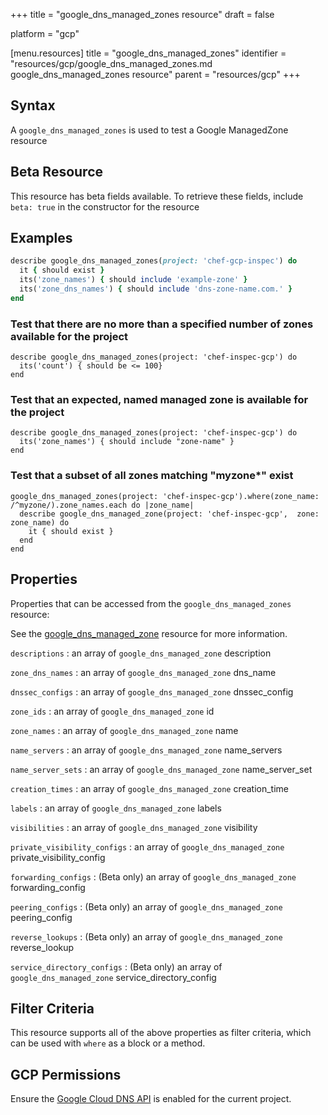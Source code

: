 +++
title = "google_dns_managed_zones resource"
draft = false

platform = "gcp"

[menu.resources]
    title = "google_dns_managed_zones"
    identifier = "resources/gcp/google_dns_managed_zones.md google_dns_managed_zones resource"
    parent = "resources/gcp"
+++

## Syntax

A `google_dns_managed_zones` is used to test a Google ManagedZone resource

## Beta Resource

This resource has beta fields available. To retrieve these fields, include `beta: true` in the constructor for the resource

## Examples

```ruby
describe google_dns_managed_zones(project: 'chef-gcp-inspec') do
  it { should exist }
  its('zone_names') { should include 'example-zone' }
  its('zone_dns_names') { should include 'dns-zone-name.com.' }
end
```

### Test that there are no more than a specified number of zones available for the project

    describe google_dns_managed_zones(project: 'chef-inspec-gcp') do
      its('count') { should be <= 100}
    end

### Test that an expected, named managed zone is available for the project

    describe google_dns_managed_zones(project: 'chef-inspec-gcp') do
      its('zone_names') { should include "zone-name" }
    end

### Test that a subset of all zones matching "myzone\*" exist

    google_dns_managed_zones(project: 'chef-inspec-gcp').where(zone_name: /^myzone/).zone_names.each do |zone_name|
      describe google_dns_managed_zone(project: 'chef-inspec-gcp',  zone: zone_name) do
        it { should exist }
      end
    end

## Properties

Properties that can be accessed from the `google_dns_managed_zones` resource:

See the [google_dns_managed_zone](/resources/google_dns_managed_zone/#properties) resource for more information.

`descriptions`
: an array of `google_dns_managed_zone` description

`zone_dns_names`
: an array of `google_dns_managed_zone` dns_name

`dnssec_configs`
: an array of `google_dns_managed_zone` dnssec_config

`zone_ids`
: an array of `google_dns_managed_zone` id

`zone_names`
: an array of `google_dns_managed_zone` name

`name_servers`
: an array of `google_dns_managed_zone` name_servers

`name_server_sets`
: an array of `google_dns_managed_zone` name_server_set

`creation_times`
: an array of `google_dns_managed_zone` creation_time

`labels`
: an array of `google_dns_managed_zone` labels

`visibilities`
: an array of `google_dns_managed_zone` visibility

`private_visibility_configs`
: an array of `google_dns_managed_zone` private_visibility_config

`forwarding_configs`
: (Beta only) an array of `google_dns_managed_zone` forwarding_config

`peering_configs`
: (Beta only) an array of `google_dns_managed_zone` peering_config

`reverse_lookups`
: (Beta only) an array of `google_dns_managed_zone` reverse_lookup

`service_directory_configs`
: (Beta only) an array of `google_dns_managed_zone` service_directory_config

## Filter Criteria

This resource supports all of the above properties as filter criteria, which can be used
with `where` as a block or a method.

## GCP Permissions

Ensure the [Google Cloud DNS API](https://console.cloud.google.com/apis/library/dns.googleapis.com/) is enabled for the current project.
